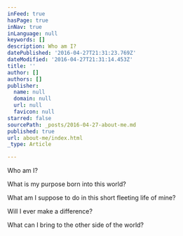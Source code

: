 ```yaml
---
inFeed: true
hasPage: true
inNav: true
inLanguage: null
keywords: []
description: Who am I?
datePublished: '2016-04-27T21:31:23.769Z'
dateModified: '2016-04-27T21:31:14.453Z'
title: ''
author: []
authors: []
publisher:
  name: null
  domain: null
  url: null
  favicon: null
starred: false
sourcePath: _posts/2016-04-27-about-me.md
published: true
url: about-me/index.html
_type: Article

---
```

Who am I?

What is my purpose born into this world?

What am I suppose to do in this short fleeting life of mine?

Will I ever make a difference?

What can I bring to the other side of the world?